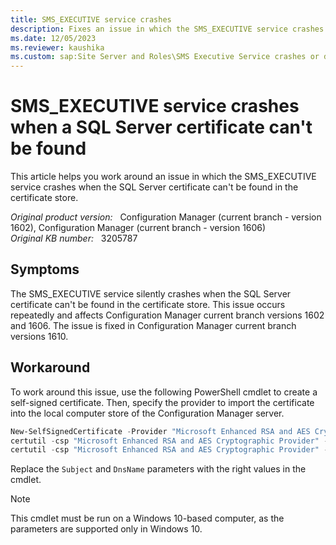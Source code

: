 ```yaml
---
title: SMS_EXECUTIVE service crashes
description: Fixes an issue in which the SMS_EXECUTIVE service crashes when a SQL Server certificate can't be found in the certificate store.
ms.date: 12/05/2023
ms.reviewer: kaushika
ms.custom: sap:Site Server and Roles\SMS Executive Service crashes or does not start
---
```

# SMS_EXECUTIVE service crashes when a SQL Server certificate can't be found

This article helps you work around an issue in which the SMS_EXECUTIVE service crashes when the SQL Server certificate can't be found in the certificate store.

_Original product version:_ &nbsp; Configuration Manager (current branch - version 1602), Configuration Manager (current branch - version 1606)  
_Original KB number:_ &nbsp; 3205787

## Symptoms

The SMS_EXECUTIVE service silently crashes when the SQL Server certificate can't be found in the certificate store. This issue occurs repeatedly and affects Configuration Manager current branch versions 1602 and 1606. The issue is fixed in Configuration Manager current branch versions 1610.

## Workaround

To work around this issue, use the following PowerShell cmdlet to create a self-signed certificate. Then, specify the provider to import the certificate into the local computer store of the Configuration Manager server.

```powershell
New-SelfSignedCertificate -Provider "Microsoft Enhanced RSA and AES Cryptographic Provider" -Subject "CN=AUCOLO-SCCM.contoso.com" -TextExtension @("2.5.29.37={text}1.3.6.1.5.5.7.3.1") -KeyAlgorithm RSA -KeyLength 2048 -DnsName "AUCOLO-SCCM.contoso.com" -CertStoreLocation "Cert:\LocalMachine\My" -NotAfter (Get-Date).AddMonths(120) -KeyExportPolicy "Exportable"
certutil -csp "Microsoft Enhanced RSA and AES Cryptographic Provider" -importpfx Self-signed-new5.pfx-Provider "Microsoft Enhanced RSA and AES Cryptographic Provider" -Subject "CN=AUCOLO-SCCM.contoso.com" -TextExtension @("2.5.29.37={text}1.3.6.1.5.5.7.3.1") -KeyAlgorithm RSA -KeyLength 2048 -DnsName "AUCOLO-SCCM.contoso.com" -CertStoreLocation "Cert:\LocalMachine\My" -NotAfter (Get-Date).AddMonths(120) -KeyExportPolicy "Exportable"
certutil -csp "Microsoft Enhanced RSA and AES Cryptographic Provider" -importpfx Self-signed-new5.pfx
```

Replace the `Subject` and `DnsName` parameters with the right values in the cmdlet.

> [!NOTE]
> This cmdlet must be run on a Windows 10-based computer, as the parameters are supported only in Windows 10.
